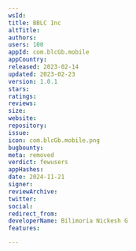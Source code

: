 ```yaml
---
wsId: 
title: BBLC Inc
altTitle: 
authors: 
users: 100
appId: com.blcGb.mobile
appCountry: 
released: 2023-02-14
updated: 2023-02-23
version: 1.0.1
stars: 
ratings: 
reviews: 
size: 
website: 
repository: 
issue: 
icon: com.blcGb.mobile.png
bugbounty: 
meta: removed
verdict: fewusers
appHashes: 
date: 2024-11-21
signer: 
reviewArchive: 
twitter: 
social: 
redirect_from: 
developerName: Bilimoria Nickesh G
features: 

---
```


